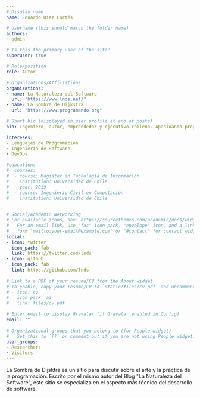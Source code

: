 ```yaml
---
# Display name
name: Eduardo Díaz Cortés

# Username (this should match the folder name)
authors:
- admin

# Is this the primary user of the site?
superuser: true

# Role/position
role: Autor

# Organizations/Affiliations
organizations:
- name: La Naturaleza del Software
  url: "https://www.lnds.net/"
- name: La Sombra de Dijkstra
  url: "https://www.programando.org"

# Short bio (displayed in user profile at end of posts)
bio: Ingeniero, autor, emprendedor y ejecutivo chileno. Apasioando programador.

intereses:
- Lenguajes de Programación
- Ingeniería de Software
- DevOps

#education:
#  courses:
#  - course: Magister en Tecnología de Información
#    institution: Universidad de Chile
#    year: 2019
#  - course: Ingenierio Civil en Computación
#    institution: Universidad de Chile
 

# Social/Academic Networking
# For available icons, see: https://sourcethemes.com/academic/docs/widgets/#icons
#   For an email link, use "fas" icon pack, "envelope" icon, and a link in the
#   form "mailto:your-email@example.com" or "#contact" for contact widget.
social:
- icon: twitter
  icon_pack: fab
  link: https://twitter.com/lnds
- icon: github
  icon_pack: fab
  link: https://github.com/lnds
  
# Link to a PDF of your resume/CV from the About widget.
# To enable, copy your resume/CV to `static/files/cv.pdf` and uncomment the lines below.  
# - icon: cv
#   icon_pack: ai
#   link: files/cv.pdf

# Enter email to display Gravatar (if Gravatar enabled in Config)
email: ""
  
# Organizational groups that you belong to (for People widget)
#   Set this to `[]` or comment out if you are not using People widget.  
user_groups:
- Researchers
- Visitors
---
```


La Sombra de Dijsktra es un sitio para discutir sobre el árte y la práctica de la programación. Escrito por el mismo autor del Blog "La Naturaleza del Software", este sitio se especializa en el aspecto más técnico del desarrollo de software.

